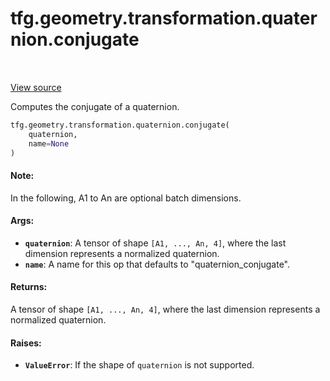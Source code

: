 <div itemscope itemtype="http://developers.google.com/ReferenceObject">
<meta itemprop="name" content="tfg.geometry.transformation.quaternion.conjugate" />
<meta itemprop="path" content="Stable" />
</div>

# tfg.geometry.transformation.quaternion.conjugate

<table class="tfo-notebook-buttons tfo-api" align="left">
</table>

<a target="_blank" href="https://github.com/tensorflow/graphics/blob/master/tensorflow_graphics/geometry/transformation/quaternion.py">View
source</a>

Computes the conjugate of a quaternion.

``` python
tfg.geometry.transformation.quaternion.conjugate(
    quaternion,
    name=None
)
```



<!-- Placeholder for "Used in" -->

#### Note:

In the following, A1 to An are optional batch dimensions.

#### Args:

* <b>`quaternion`</b>: A tensor of shape `[A1, ..., An, 4]`, where the last dimension
  represents a normalized quaternion.
* <b>`name`</b>: A name for this op that defaults to "quaternion_conjugate".


#### Returns:

A tensor of shape `[A1, ..., An, 4]`, where the last dimension represents
a normalized quaternion.

#### Raises:

* <b>`ValueError`</b>: If the shape of `quaternion` is not supported.